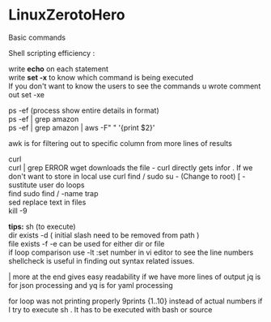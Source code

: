 # LinuxZerotoHero

Basic commands

Shell scripting efficiency :

write **echo** on each statement    
write **set -x** to know which command is being executed  
If you don't want to know the users to see the commands u wrote comment out set -xe  

ps -ef (process show entire details in format)  
ps -ef | grep amazon  
ps -ef | grep amazon | aws -F" " '{print $2}'

awk is for filtering out to specific column from more lines of results  

curl <URL>  
curl <URL> | grep ERROR 
wget downloads the file - curl directly gets infor  . If we don't want to store in local use curl
find / 
sudo su - (Change to root)  [ -sustitute user do
loops  
find   sudo find / -name <name of file>
trap  
sed  replace text in files  
kill -9 <process id>

**tips:**
sh <scriptname>  (to execute)  
dir exists -d ( initial slash need to be removed from path )  
file exists -f
-e can be used for either dir or file  
if loop comparison use -lt
:set number in vi editor to see the line numbers  
shellcheck is useful in finding out syntax related issues.   

| more at the end gives easy readability if we have more lines of output 
jq is for json processing and yq is for yaml processing


for loop was not printing properly 9prints {1..10} instead of actual numbers if I try to execute sh <scriptname>. It has to be executed with bash <scriptname> or source <scriptname> 



